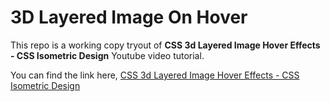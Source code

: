 # 3D Layered Image On Hover

This repo is a working copy tryout of **CSS 3d Layered Image Hover Effects - CSS Isometric Design** Youtube video tutorial.

You can find the link here,
[CSS 3d Layered Image Hover Effects - CSS Isometric Design](https://youtu.be/WF68FcI21es)
